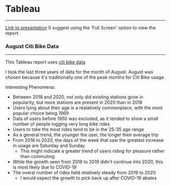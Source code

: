 # Tableau
***

[Link to presentation](https://public.tableau.com/views/CitiBike_16046784681780/AugustAnalysis2018-2020?:language=en&:display_count=y&publish=yes&:origin=viz_share_link) (I suggest using the 'Full Screen' option to view the report.

### August Citi Bike Data
***

This Tableau report uses [citi bike data](https://www.citibikenyc.com/system-data)

I took the last three years of data for the month of August. August was chosen because it's traditionally one of the peak months for Citi Bike usage.
<br>

Interesting Phenomena:
* Between 2018 and 2020, not only did existing stations grow in popularity, but more stations are present in 2020 than in 2018
* Users lying about their age is a realatively commonplace, with the most popular choice being 1969
* Data of users before 1950 was excluded, as it tended to show a small number of people logging very long bike rides
* Users to take the most rides tend to be in the 25-35 age range
* As a general trend, the younger the user, the longer their average trip
* From 2018 to 2020, the days of the week that saw the greatest increase in usage are Saturday and Sunday
  * This might indicate a greater trend of users riding for pleasure rather than commuting
* While the growth seen from 2018 to 2019 didn't continue into 2020, this is most likely due to COVID-19
* The overal number of rides held relatively steady from 2019 to 2020
  * I would expect the growth to pick back up after COVID-19 abates
